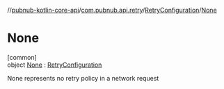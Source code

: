 //[pubnub-kotlin-core-api](../../../../index.md)/[com.pubnub.api.retry](../../index.md)/[RetryConfiguration](../index.md)/[None](index.md)

# None

[common]\
object [None](index.md) : [RetryConfiguration](../index.md)

None represents no retry policy in a network request
